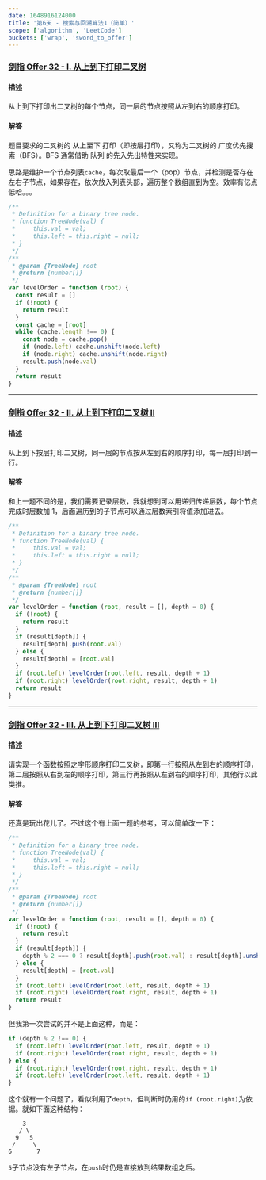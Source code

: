 ```yaml
---
date: 1648916124000
title: '第6天 - 搜索与回溯算法1（简单）'
scope: ['algorithm', 'LeetCode']
buckets: ['wrap', 'sword_to_offer']
---
```


### [剑指 Offer 32 - I. 从上到下打印二叉树](https://leetcode-cn.com/problems/cong-shang-dao-xia-da-yin-er-cha-shu-lcof/)

#### 描述

从上到下打印出二叉树的每个节点，同一层的节点按照从左到右的顺序打印。

#### 解答

题目要求的二叉树的 从上至下 打印（即按层打印），又称为二叉树的 广度优先搜索（BFS）。BFS 通常借助 队列 的先入先出特性来实现。

思路是维护一个节点列表`cache`，每次取最后一个（pop）节点，并检测是否存在左右子节点，如果存在，依次放入列表头部，遍历整个数组直到为空。效率有亿点低哈。。。

```javascript
/**
 * Definition for a binary tree node.
 * function TreeNode(val) {
 *     this.val = val;
 *     this.left = this.right = null;
 * }
 */
/**
 * @param {TreeNode} root
 * @return {number[]}
 */
var levelOrder = function (root) {
  const result = []
  if (!root) {
    return result
  }
  const cache = [root]
  while (cache.length !== 0) {
    const node = cache.pop()
    if (node.left) cache.unshift(node.left)
    if (node.right) cache.unshift(node.right)
    result.push(node.val)
  }
  return result
}
```

---

### [剑指 Offer 32 - II. 从上到下打印二叉树 II](https://leetcode-cn.com/problems/cong-shang-dao-xia-da-yin-er-cha-shu-ii-lcof/)

#### 描述

从上到下按层打印二叉树，同一层的节点按从左到右的顺序打印，每一层打印到一行。

#### 解答

和上一题不同的是，我们需要记录层数，我就想到可以用递归传递层数，每个节点完成时层数加 1，后面遍历到的子节点可以通过层数索引将值添加进去。

```javascript
/**
 * Definition for a binary tree node.
 * function TreeNode(val) {
 *     this.val = val;
 *     this.left = this.right = null;
 * }
 */
/**
 * @param {TreeNode} root
 * @return {number[]}
 */
var levelOrder = function (root, result = [], depth = 0) {
  if (!root) {
    return result
  }
  if (result[depth]) {
    result[depth].push(root.val)
  } else {
    result[depth] = [root.val]
  }
  if (root.left) levelOrder(root.left, result, depth + 1)
  if (root.right) levelOrder(root.right, result, depth + 1)
  return result
}
```

---

### [剑指 Offer 32 - III. 从上到下打印二叉树 III](https://leetcode-cn.com/problems/cong-shang-dao-xia-da-yin-er-cha-shu-iii-lcof/)

#### 描述

请实现一个函数按照之字形顺序打印二叉树，即第一行按照从左到右的顺序打印，第二层按照从右到左的顺序打印，第三行再按照从左到右的顺序打印，其他行以此类推。

#### 解答

还真是玩出花儿了。不过这个有上面一题的参考，可以简单改一下：

```javascript
/**
 * Definition for a binary tree node.
 * function TreeNode(val) {
 *     this.val = val;
 *     this.left = this.right = null;
 * }
 */
/**
 * @param {TreeNode} root
 * @return {number[]}
 */
var levelOrder = function (root, result = [], depth = 0) {
  if (!root) {
    return result
  }
  if (result[depth]) {
    depth % 2 === 0 ? result[depth].push(root.val) : result[depth].unshift(root.val)
  } else {
    result[depth] = [root.val]
  }
  if (root.left) levelOrder(root.left, result, depth + 1)
  if (root.right) levelOrder(root.right, result, depth + 1)
  return result
}
```

但我第一次尝试的并不是上面这种，而是：

```javascript
if (depth % 2 !== 0) {
  if (root.left) levelOrder(root.left, result, depth + 1)
  if (root.right) levelOrder(root.right, result, depth + 1)
} else {
  if (root.right) levelOrder(root.right, result, depth + 1)
  if (root.left) levelOrder(root.left, result, depth + 1)
}
```

这个就有一个问题了，看似利用了`depth`，但判断时仍用的`if (root.right)`为依据。就如下面这种结构：

```text
    3
   / \
  9   5
 /     \
6       7
```

`5`子节点没有左子节点，在`push`时仍是直接放到结果数组之后。
